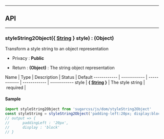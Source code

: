 


-----------------------------
## API
-----------------------------

### styleString2Object({ <a class="link" href="https://developer.mozilla.org/fr/docs/Web/JavaScript/Reference/Objets_globaux/String" target="_blank" title="String">String</a> } style) : (Object)
Transform a style string to an object representation

- Privacy : **Public**

- Return : **(Object)** : The string object representation

Name | Type | Description | Status | Default
------------ | ------------ | ------------ | ------------ | ------------
style | **{ <a class="link" href="https://developer.mozilla.org/fr/docs/Web/JavaScript/Reference/Objets_globaux/String" target="_blank" title="String">String</a> }** | The style string | required | 


#### Sample
```js
import styleString2Object from 'sugarcss/js/dom/styleString2Object'
const styleString = styleString2Object('padding-left:20px; display:block;');
// output => {
//		paddingLeft : '20px',
// 		display : 'block'
// }

```


